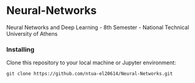 # Neural-Networks
Neural Networks and Deep Learning - 8th Semester - National Technical University of Athens

### Installing

Clone this repository to your local machine or Jupyter environment:

```
git clone https://github.com/ntua-el20614/Neural-Networks.git
```

